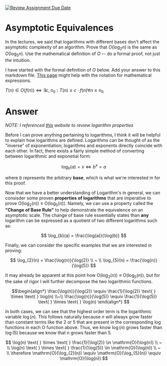[![Review Assignment Due Date](https://classroom.github.com/assets/deadline-readme-button-24ddc0f5d75046c5622901739e7c5dd533143b0c8e959d652212380cedb1ea36.svg)](https://classroom.github.com/a/fbkbKZ5N)
# Asymptotic Equivalences

In the lectures, we said that logarithms with different bases don't affect the
asymptotic complexity of an algorithm. Prove that $O(\log_{2} n)$ is the same as
$O(\log_{5} n)$. Use the mathematical definition of $O$ -- do a formal proof,
not just the intuition.

I have started with the formal definition of $O$ below. Add your answer to this
markdown file. [This
page](https://docs.github.com/en/get-started/writing-on-github/working-with-advanced-formatting/writing-mathematical-expressions)
might help with the notation for mathematical expressions.

$T(n) \in O(f(n)) \iff \exists c, n_0: T(n) \leq c \cdot f(n) \forall n \geq n_0$

# Answer

*NOTE: I referenced [this](https://www.cuemath.com/algebra/properties-of-logarithms/) website to review logarithm properties*

Before I can prove anything pertaining to logarithms, I think it will be helpful to explain how logarithms are defined. Logarithms can be thought of as the "inverse" of exponentiation; logarithms and exponents directly coincide with each other. In fact, there exists a fairly simple method of converting between logarithmic and exponetial form:

$$
\log_{b}(a) = x \iff b^{x} = a
$$

where $b$ represents the arbitrary **base**, which is what we're interested in for this proof.

Now that we have a better understanding of Logarithm's in general, we can consisder some proven **properties of logarithms** that are imperative to prove $\mathrm{O}(\log_{2}(n)) \equiv \mathrm{O}(\log_{5}(n))$. Namely, we can use a property called the **"Change of Base Rule"** to help demonstrate the equivalence on an asymptotic scale. The change of base rule essentially states than **any** logarithm can be expressed as a quotient of two different logarithms such as:

$$
\log_{b}(a) = \frac{\log(a)}{\log(b)}
$$

Finally, we can consider the specific examples that we are interested in proving:

$$
\log_{2}(n) = \frac{\log(n)}{\log(2)} 
\\ ~ \\
\log_{5}(n) = \frac{\log(n)}{\log(5)}
$$

It may already be apparent at this point how $\mathrm{O}(\log_{2}(n)) \equiv \mathrm{O}(\log_{5}(n))$, but for the sake of rigor I will further decompose the two logarithmic functions.

$$\begin{align*}
\frac{\log(n)}{\log(2)} 
\equiv \frac{1}{\log(2)} \text{ } \times \text{ } \log(n) \\~\\
\frac{\log(n)}{\log(5)} 
\equiv \frac{1}{\log(5)} \text{ } \times \text{ } \log(n)
\end{align*}
$$

In both cases, we can see that the highest order term is the logarithmic variable $\log(n)$. 
This follows naturally because $n$ will always grow faster than constant terms like the 2 or 5 that are present in the corresponding $\log$ functions in each $\mathrm{O}$ function above. Thus, we know 
$\log(n)$ grows faster than $\log(5)$ because we know that 
$n$ grows faster than $5$.

$$
\log(n) \text{ } \times \text{ } \frac{1}{\log(2)} \in \mathrm{O}(\log(n))
\\ ~ \\
\log(n) \text{ } \times \text{ } \frac{1}{\log(5)} \in \mathrm{O}(\log(n))
\\ ~ \\
\therefore \mathrm{O}(\log_{2}(n)) \equiv \mathrm{O}(\log_{5}(n)) \equiv \mathrm{O}(\log(n))
$$
